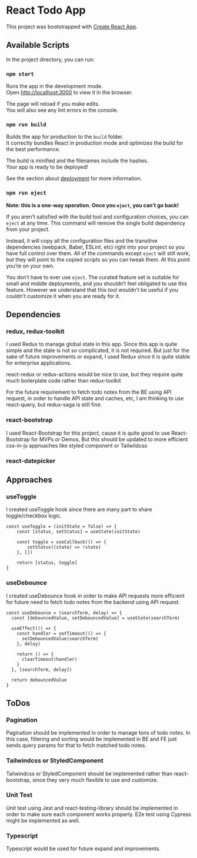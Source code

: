 # React Todo App

This project was bootstrapped with [Create React App](https://github.com/facebook/create-react-app).

## Available Scripts

In the project directory, you can run:

### `npm start`

Runs the app in the development mode.\
Open [http://localhost:3000](http://localhost:3000) to view it in the browser.

The page will reload if you make edits.\
You will also see any lint errors in the console.

### `npm run build`

Builds the app for production to the `build` folder.<br />
It correctly bundles React in production mode and optimizes the build for the best performance.

The build is minified and the filenames include the hashes.<br />
Your app is ready to be deployed!

See the section about [deployment](https://facebook.github.io/create-react-app/docs/deployment) for more information.

### `npm run eject`

**Note: this is a one-way operation. Once you `eject`, you can’t go back!**

If you aren’t satisfied with the build tool and configuration choices, you can `eject` at any time. This command will remove the single build dependency from your project.

Instead, it will copy all the configuration files and the transitive dependencies (webpack, Babel, ESLint, etc) right into your project so you have full control over them. All of the commands except `eject` will still work, but they will point to the copied scripts so you can tweak them. At this point you’re on your own.

You don’t have to ever use `eject`. The curated feature set is suitable for small and middle deployments, and you shouldn’t feel obligated to use this feature. However we understand that this tool wouldn’t be useful if you couldn’t customize it when you are ready for it.

## Dependencies

### redux, redux-toolkit

I used Redux to manage global state in this app.
Since this app is quite simple and the state is not so complicated, it is not required.
But just for the sake of future improvements or expand, I used Redux since it is quite stable for enterprise applications.

react-redux or redux-actions would be nice to use, but they require quite much boilerplate code rather than redux-toolkit

For the future requirement to fetch todo notes from the BE using API request, in order to handle API state and caches, etc, I am thinking to use react-query, but redux-saga is still fine.

### react-bootstrap

I used React-Bootstrap for this project, cause it is quite good to use React-Bootstrap for MVPs or Demos,
But this should be updated to more efficient css-in-js approaches like styled component or Tailwildcss

### react-datepicker

## Approaches

### useToggle

I created useToggle hook since there are many part to share toggle/checkbox logic. </br>

```
const useToggle = (initState = false) => {
    const [status, setStatus] = useState(initState)

    const toggle = useCallback(() => {
        setStatus((state) => !state)
    }, [])

    return [status, toggle]
}
```

### useDebounce

I created useDebounce hook in order to make API requests more efficient for future need to fetch todo notes from the backend using API request. </br>

```
const useDebounce = (searchTerm, delay) => {
  const [debouncedValue, setDebouncedValue] = useState(searchTerm)

  useEffect(() => {
    const handler = setTimeout(() => {
      setDebouncedValue(searchTerm)
    }, delay)

    return () => {
      clearTimeout(handler)
    }
  }, [searchTerm, delay])

  return debouncedValue
}

```

## ToDos

### Pagination

Pagination should be implemented in order to manage tons of todo notes.
In this case, filtering and sorting would be implemented in BE and FE just sends query params for that to fetch matched todo notes.

### Tailwindcss or StyledComponent

Tailwindcss or StyledComponent should be implemented rather than react-bootstrap, since they very much flexible to use and customize.

### Unit Test

Unit test using Jest and react-testing-library should be implemented in order to make sure each component works properly.
E2e test using Cypress might be implemented as well.

### Typescript

Typescript would be used for future expand and improvements.

